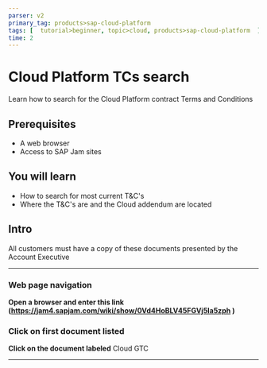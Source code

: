 ```yaml
---
parser: v2
primary_tag: products>sap-cloud-platform
tags: [  tutorial>beginner, topic>cloud, products>sap-cloud-platform  ]
time: 2
---
```


# Cloud Platform TCs search
<!-- description --> Learn how to search for the Cloud Platform contract Terms and Conditions

## Prerequisites  
 - A web browser
 - Access to SAP Jam sites

## You will learn  
  - How to search for most current T&C's
  - Where the T&C's are and the Cloud addendum are located

## Intro
All customers must have a copy of these documents presented by the Account Executive


---

### Web page navigation


**Open a browser and enter this link (https://jam4.sapjam.com/wiki/show/0Vd4HoBLV45FGVj5Ia5zph )**

### Click on first document listed


**Click on the document labeled** Cloud GTC




---
